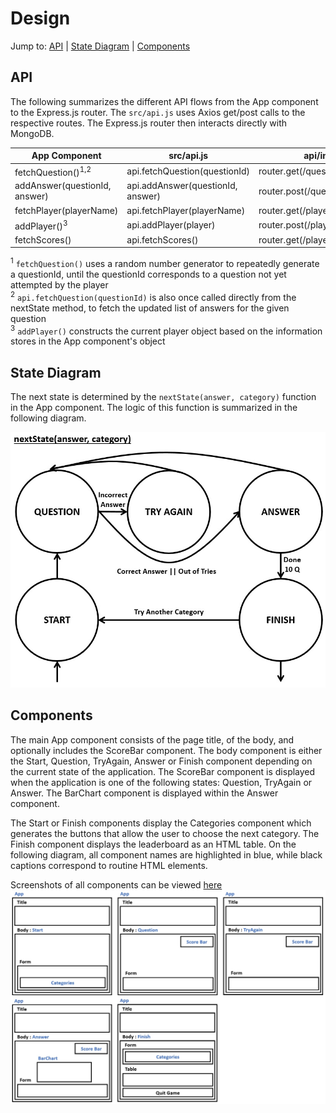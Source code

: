 # Design
Jump to: [API](#API) | [State Diagram](#State-Diagram) | [Components](#Components)

## API
The following summarizes the different API flows from the App component to the Express.js router. The `src/api.js`
uses Axios get/post calls to the respective routes. The Express.js router then interacts directly with MongoDB.

| App Component                 | src/api.js                          | api/index.js |
| -------------                 | ---------------                     | ------ |
| fetchQuestion()<sup>1,2</sup> | api.fetchQuestion(questionId)       | router.get(/question/:questionId) |
| addAnswer(questionId, answer) | api.addAnswer(questionId, answer)   | router.post(/question/:questionId) |
| fetchPlayer(playerName)       | api.fetchPlayer(playerName)         | router.get(/players/:playerName) |
| addPlayer()<sup>3</sup>       | api.addPlayer(player)               | router.post(/players) |
| fetchScores()                 | api.fetchScores()                   | router.get(/players) |

<sup>1</sup> `fetchQuestion()` uses a random number generator to repeatedly generate a questionId, until the questionId corresponds to a question not yet attempted by the player \
<sup>2</sup> `api.fetchQuestion(questionId)` is also once called directly from the nextState method, to fetch the updated list of answers for the given question \
<sup>3</sup> `addPlayer()` constructs the current player object based on the information stores in the App component's object

## State Diagram
The next state is determined by the `nextState(answer, category)` function in the App component. The logic of this function is summarized in the following diagram.

<img src="img/states.jpg" width="600">

## Components
The main App component consists of the page title, of the body, and optionally includes the ScoreBar component. The body component is either the Start, Question, TryAgain, Answer or Finish component depending on the current state of the application. The ScoreBar component is displayed when the application is one of the following states: Question, TryAgain or Answer. The BarChart component is displayed within the Answer component.

The Start or Finish components display the Categories component which generates the buttons that allow the user to choose the next category. The Finish component displays the leaderboard as an HTML table. On the following diagram, all component names are highlighted in blue, while black captions correspond to routine HTML elements.

Screenshots of all components can be viewed [here](screenshots.md)
![Components](img/components.jpg)
